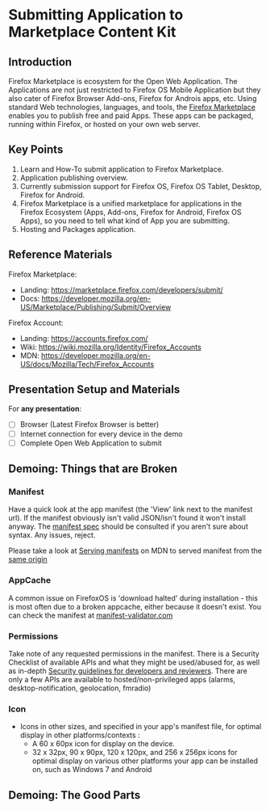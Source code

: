 Submitting Application to Marketplace Content Kit
=================================================

Introduction
------------

Firefox Marketplace is ecosystem for the Open Web Application. The Applications
are not just restricted to Firefox OS Mobile Application but they also cater of
Firefox Browser Add-ons, Firefox for Androis apps, etc. Using standard Web
technologies, languages, and tools, the [Firefox
Marketplace](http://marketplace.firefox.com) enables you to publish free and
paid Apps. These apps can be packaged, running within Firefox, or hosted on
your own web server.

Key Points
----------

1. Learn and How-To submit application to Firefox Marketplace.
2. Application publishing overview.
3. Currently submission support for Firefox OS, Firefox OS Tablet, Desktop, Firefox for Android. 
4. Firefox Marketplace  is a unified marketplace for applications in the
   Firefox Ecosystem (Apps, Add-ons, Firefox for Android, Firefox OS Apps), so
you need to tell what kind of App you are submitting.
5. Hosting and Packages application.

Reference Materials
-------------------

Firefox Marketplace:

* Landing: https://marketplace.firefox.com/developers/submit/
* Docs:
  https://developer.mozilla.org/en-US/Marketplace/Publishing/Submit/Overview


Firefox Account: 
* Landing: https://accounts.firefox.com/
* Wiki: https://wiki.mozilla.org/Identity/Firefox_Accounts
* MDN: https://developer.mozilla.org/en-US/docs/Mozilla/Tech/Firefox_Accounts

Presentation Setup and Materials
--------------------------------

For __any presentation__:

- [ ] Browser (Latest Firefox Browser is better)
- [ ] Internet connection for every device in the demo
- [ ] Complete Open Web Application to submit

Demoing: Things that are Broken
-------------------------------

### Manifest

Have a quick look at the app manifest (the 'View' link next to the manifest
url). If the manifest obviously isn't valid JSON/isn't found it won't install
anyway. The [manifest spec](https://developer.mozilla.org/docs/Apps/Manifest) should be consulted if you aren't sure about syntax.
Any issues, reject.

Please take a look at [Serving
manifests](https://developer.mozilla.org/en-US/Apps/Build/Manifest#Serving_manifests) on MDN to served manifest from the [same origin](https://developer.mozilla.org/en-US/Apps/Build/Building_apps_for_Firefox_OS/App_manifest_FAQ#What_is_an_origin.3F)

### AppCache

A common issue on FirefoxOS is 'download halted' during installation - this is
most often due to a broken appcache, either because it doesn't exist. You can
check the manifest at [manifest-validator.com](http://manifest-validator.com/)

### Permissions

Take note of any requested permissions in the manifest. There is a Security
Checklist of available APIs and what they might be used/abused for, as well as
in-depth [Security guidelines for developers and reviewers](https://developer.mozilla.org/en-US/docs/Web/Apps/Security_guidelines). There are only a few
APIs are available to hosted/non-privileged apps (alarms, desktop-notification,
geolocation, fmradio) 

### Icon

* Icons in other sizes, and specified in your app's manifest file, for optimal
  display in other platforms/contexts :
	- A 60 x 60px icon for display on the device.
	- 32 x 32px, 90 x 90px, 120 x 120px, and 256 x 256px icons for optimal display on various other platforms your app can be installed on, such as Windows 7 and Android

Demoing: The Good Parts
-----------------------
